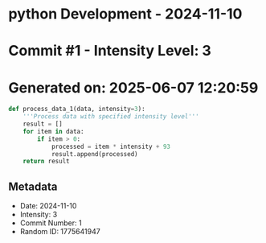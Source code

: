 ﻿# python Development - 2024-11-10
# Commit #1 - Intensity Level: 3
# Generated on: 2025-06-07 12:20:59
```python
def process_data_1(data, intensity=3):
    '''Process data with specified intensity level'''
    result = []
    for item in data:
        if item > 0:
            processed = item * intensity + 93
            result.append(processed)
    return result
```
## Metadata
- Date: 2024-11-10
- Intensity: 3
- Commit Number: 1
- Random ID: 1775641947
